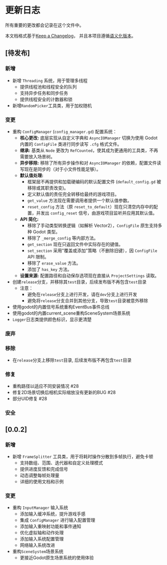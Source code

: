 # 更新日志

所有重要的更改都会记录在这个文件中。

本文档格式基于[Keep a Changelog](https://keepachangelog.com/zh-CN/1.0.0/)，
并且本项目遵循[语义化版本](https://semver.org/lang/zh-CN/)。

## [待发布]

### 新增

- 新增 `Threading` 系统，用于管理多线程
  - 提供线程池和线程安全的队列
  - 支持异步任务和同步任务
  - 提供线程安全的计数器和锁
- 新增`RandomPicker`工具类，用于加权随机

### 变更

- 重构 `ConfigManager` (`config_manager.gd`) 配置系统：
  - **核心更改:** 底层实现从自定义字典和 `AsyncIOManager` 切换为使用 Godot 内置的 `ConfigFile` 类进行同步读写 `.cfg` 格式文件。
  - **继承:** 基类从 `Node` 更改为 `RefCounted`，使其成为更通用的工具类，不再需要放入场景树。
  - **异步移除:** 移除了所有异步操作和对 `AsyncIOManager` 的依赖，配置文件读写现在是同步的（对于小文件性能足够）。
  - **默认值处理:**
    - 框架层不再提供和加载硬编码的默认配置文件 (`default_config.gd` 被移除或其职责改变)。
    - 定义默认值的责任完全转移给最终的游戏项目。
    - `get_value` 方法现在需要调用者提供一个默认值参数。
    - `reset_config` 方法（原 `reset_to_default`）现在只清空内存中的配置，并发出 `config_reset` 信号，由游戏项目监听并应用其默认值。
  - **API 简化:**
    - 移除了手动类型转换逻辑（如解析 Vector2），`ConfigFile` 原生支持多种 Godot 类型。
    - 移除了 `_merge_config` 等内部方法。
    - `get_section` 现在只返回文件中实际存在的键值。
    - `set_section` 采用"覆盖或添加"策略（不删除旧键），因 `ConfigFile` API 限制。
    - 移除了 `erase_value` 方法。
    - 添加了 `has_key` 方法。
  - **设置来源:** 配置路径和自动保存选项现在直接从 `ProjectSettings` 读取。
- 创建`release`分支，并移除其`test`目录，后续发布版不再包含`test`目录
  - 注意：
    - 避免在`release`分支上进行开发，请在`dev`分支上进行开发
    - 避免将`release`分支合并到其他分支，导致`test`目录被意外移除
- 使用godot的内置信号系统重构EventBus事件总线
- 使用godot的内置current_scene重构SceneSystem场景系统
- `Logger`日志类提供颜色标识，显示更清楚

### 废弃

### 移除

- 在`release`分支上移除`test`目录, 后续发布版不再包含`test`目录

### 修复

- 重构路径以适应不同安装情况 #28
- 修复2D场景切换后相机实际缩放没有更新的BUG #28
- 部分UID修复 #28

### 安全

## [0.0.2]

### 新增

- 新增 `FrameSplitter` 工具类，用于将耗时操作分散到多帧执行，避免卡顿
  - 支持数组、范围、迭代器和自定义处理模式
  - 提供进度反馈和完成信号
  - 动态调整每帧处理量
  - 详细的使用文档和示例

### 变更

- 重构 `InputManager` 输入系统
  - 添加输入缓冲系统，提升游戏手感
  - 集成 `ConfigManager` 进行输入配置管理
  - 添加输入重映射功能和事件通知
  - 优化虚拟轴和动作处理
  - 添加输入系统配置管理
  - 网络输入系统改进
- 重构`SceneSystem`场景系统
  - 更接近Godot原生场景系统的使用体验
